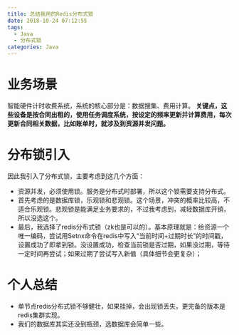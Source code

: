 ```yaml
---
title: 总结我用的Redis分布式锁
date: 2018-10-24 07:12:55
tags: 
  - Java
  - 分布式锁
categories: Java
---
```

# 业务场景
智能硬件计时收费系统，系统的核心部分是：数据搜集、费用计算。
**关键点，这些设备是按合同出租的，使用任务调度系统，按设定的频率更新并计算费用，每次更新合同相关数据，比如账单时，就涉及到资源并发问题。**
# 分布锁引入
因此我引入了分布式锁，主要考虑到这几个方面：
- 资源并发，必须使用锁。服务是分布式时部署，所以这个锁需要支持分布式。
- 首先考虑的是数据库锁，乐观锁和悲观锁。这个场景，冲突的概率比较高，不适合乐观锁。悲观锁是能满足业务要求的，不过我考虑到，减轻数据库开销，所以没选这个。
- 最后，我选择了redis分布式锁（zk也是可以的）。基本原理就是：给资源一个唯一编码，尝试用Setnx命令在redis中写入“当前时间+过期时长”的时间戳，设置成功了即拿到锁。没设置成功，检查当前锁是否过期，如果没过期，等待一定时间再尝试；如果过期了尝试写入新值（具体细节会更复杂）；
# 个人总结
- 单节点redis分布式锁不够健壮，如果挂掉，会出现锁丢失，更完备的版本是redis集群实现。
- 我们的数据库其实还没到瓶颈，选数据库会简单一些。
